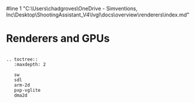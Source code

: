 #line 1 "C:\\Users\\chadgroves\\OneDrive - Simventions, Inc\\Desktop\\ShootingAssistant_V4\\lvgl\\docs\\overview\\renderers\\index.md"

# Renderers and GPUs


```eval_rst

.. toctree::
   :maxdepth: 2

   sw
   sdl
   arm-2d
   pxp-vglite
   dma2d
```

